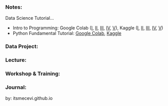 ### Notes:
Data Science Tutorial...

* Intro to Programming: Google Colab ([I](), [II](), [III](), [IV](), [V]()), Kaggle ([I](), [II](), [III](), [IV](), [V]())
* Python Fundamental Tutorial: [Google Colab](), [Kaggle]()


### Data Project:

### Lecture:

### Workshop & Training:

### Journal:

by: itsmecevi.github.io


